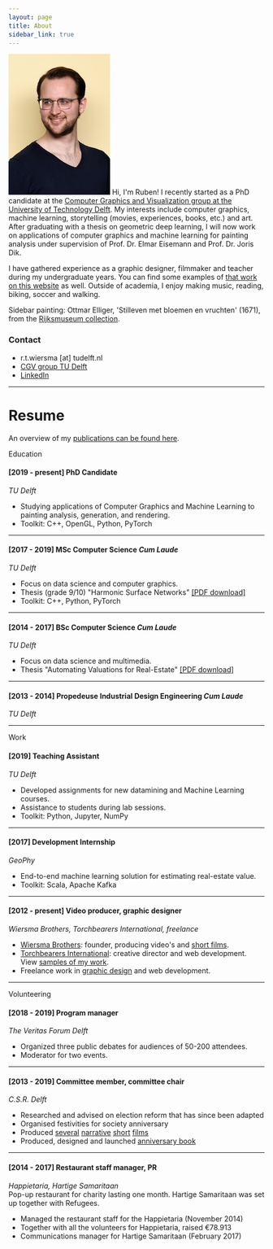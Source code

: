 ```yaml
---
layout: page
title: About
sidebar_link: true
---
```

![Ruben >](/assets/img/profielfoto.jpg)
Hi, I'm Ruben! I recently started as a PhD candidate at the [Computer Graphics and Visualization group at the University of Technology Delft](http://graphics.tudelft.nl). My interests include computer graphics, machine learning, storytelling (movies, experiences, books, etc.) and art. After graduating with a thesis on geometric deep learning, I will now work on applications of computer graphics and machine learning for painting analysis under supervision of Prof. Dr. Elmar Eisemann and Prof. Dr. Joris Dik.

I have gathered experience as a graphic designer, filmmaker and teacher during my undergraduate years. You can find some examples of [that work on this website](/category/creative-portfolio.html) as well. Outside of academia, I enjoy making music, reading, biking, soccer and walking.

Sidebar painting: Ottmar Elliger, 'Stilleven met bloemen en vruchten' (1671), from the [Rijksmuseum collection](https://www.rijksmuseum.nl/nl/zoeken/objecten?q=stilleven+met+vruchten&p=3&ps=12&st=Objects&ii=3#/SK-A-794,27).

### Contact
- r.t.wiersma [at] tudelft.nl
- [CGV group TU Delft](http://graphics.tudelft.nl/ruben-wiersma)
- [LinkedIn](https://www.linkedin.com/in/rubenwiersma)

<hr/>

# Resume

An overview of my [publications can be found here](/category/publications.html).

<span class="post-type">Education</span>

#### [2019 - present] PhD Candidate
_TU Delft_
- Studying applications of Computer Graphics and Machine Learning to painting analysis, generation, and rendering.
- Toolkit: C++, OpenGL, Python, PyTorch

<hr />

#### [2017 - 2019] MSc Computer Science _Cum Laude_
_TU Delft_
- Focus on data science and computer graphics.
- Thesis (grade 9/10) "Harmonic Surface Networks" [[PDF download]](https://repository.tudelft.nl/islandora/object/uuid:931ee653-eb26-40c2-8f54-9c5835fd6fba/datastream/OBJ/download)
- Toolkit: C++, Python, PyTorch

<hr />

#### [2014 - 2017] BSc Computer Science _Cum Laude_
_TU Delft_
- Focus on data science and multimedia.
- Thesis "Automating Valuations for Real-Estate" [[PDF download]](https://repository.tudelft.nl/islandora/object/uuid:d2a020e3-07b3-42c8-a926-0e0e2f7ed6f0/datastream/OBJ/download)

<hr />

#### [2013 - 2014] Propedeuse Industrial Design Engineering _Cum Laude_
_TU Delft_

<hr />

<span class="post-type">Work</span>

#### [2019] Teaching Assistant
_TU Delft_
- Developed assignments for new datamining and Machine Learning courses.
- Assistance to students during lab sessions.
- Toolkit: Python, Jupyter, NumPy

<hr />

#### [2017] Development Internship
_GeoPhy_
- End-to-end machine learning solution for estimating real-estate value.
- Toolkit: Scala, Apache Kafka

<hr />

#### [2012 - present] Video producer, graphic designer
_Wiersma Brothers, Torchbearers International, freelance_
- [Wiersma Brothers](http://wiersmabros.nl): founder, producing video's and [short films](/tags.html#film).
- [Torchbearers International](https://torchbearers.org): creative director and web development. View [samples of my work](/creative%20portfolio/2018/09/01/Torchbearers-International.html).
- Freelance work in [graphic design](/tags.html#graphic-design) and web development.

<hr/>

<span class="post-type">Volunteering</span>

#### [2018 - 2019] Program manager
_The Veritas Forum Delft_
- Organized three public debates for audiences of 50-200 attendees.
- Moderator for two events.

<hr/>

#### [2013 - 2019] Committee member, committee chair
_C.S.R. Delft_
- Researched and advised on election reform that has since been adapted
- Organised festivities for society anniversary
- Produced [several](/creative%20portfolio/2015/11/01/La-Serenissima.html) [narrative](/creative%20portfolio/2018/11/01/Motown-Fever.html) [short](/creative%20portfolio/2016/05/01/Onontdekt.html) [films](/creative%20portfolio/2015/02/01/Magnifique.html)
- Produced, designed and launched [anniversary book](/creative%20portfolio/2017/02/01/Pioniers-Book.html)

<hr/>

#### [2014 - 2017] Restaurant staff manager, PR
_Happietaria, Hartige Samaritaan_<br />
Pop-up restaurant for charity lasting one month. Hartige Samaritaan was set up together with Refugees.
- Managed the restaurant staff for the Happietaria (November 2014)
- Together with all the volunteers for Happietaria, raised €78.913
- Communications manager for Hartige Samaritaan (February 2017)
